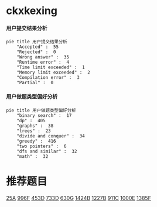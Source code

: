 # ckxkexing

<!-- tabs:start -->



#### **用户提交结果分析**

```mermaid
pie title 用户提交结果分析
    "Accepted" :  55
    "Rejected" :  0
    "Wrong answer" :  35
    "Runtime error" :  4
    "Time limit exceeded" :  1
    "Memory limit exceeded" :  2
    "Compilation error" :  3
    "Partial" :  0
```

#### **用户做题类型偏好分析**

```mermaid
pie title 用户做题类型偏好分析
    "binary search" :  17
    "dp" :  405
    "graphs" :  38
    "trees" :  23
    "divide and conquer" :  34
    "greedy" :  416
    "two pointers" :  6
    "dfs and similar" :  32
    "math" :  32
```



<!-- tabs:end -->
# 推荐题目
[25A](https://codeforces.com/contest/25/problem/A)
[996F](https://codeforces.com/contest/996/problem/F)
[453D](https://codeforces.com/contest/453/problem/D)
[733D](https://codeforces.com/contest/733/problem/D)
[630G](https://codeforces.com/contest/630/problem/G)
[1424B](https://codeforces.com/contest/1424/problem/B)
[1227B](https://codeforces.com/contest/1227/problem/B)
[911C](https://codeforces.com/contest/911/problem/C)
[1000E](https://codeforces.com/contest/1000/problem/E)
[1385F](https://codeforces.com/contest/1385/problem/F)
